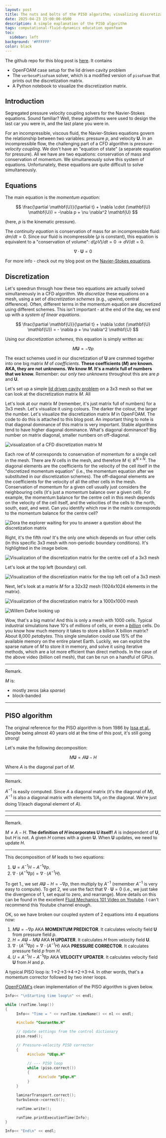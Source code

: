```yaml
---
layout: post
title: The nuts and bolts of the PISO algorithm; visualizing discretization matrices in OpenFOAM
date: 2025-04-23 15:00:00-0500
description: A simple explanation of the PISO algorithm
tags: computational-fluid-dynamics education openfoam
toc:
  sidebar: left
background: '#FFFFFF' 
color: black
---
```


The github repo for this blog post is [here](https://github.com/rmcconke/piso-blogpost). It contains
- OpenFOAM case setup for the lid driven cavity problem
- The `verbosePisoFoam` solver, which is a modified version of `pisoFoam` that prints out the discretization matrix.
- A Python notebook to visualize the discretization matrix.


## Introduction

Segregated pressure velocity coupling solvers for the Navier-Stokes equations. Sound familiar? Well, these algorithms were used to design the last car you were in, and the last plane you were in.

For an incompressible, viscous fluid, the Navier-Stokes equations govern the relationship between two variables: pressure $p$, and velocity $\mathbf{U}$. In an incompressible flow, the challenging part of a CFD algorithm is _pressure-velocity coupling_. We don't have an "equation of state" (a separate equation for pressure). All we have are two equations: conservation of mass and conservation of momentum. We simultaneously solve this system of equations. Unfortunately, these equations are quite difficult to solve simultaneously. 


## Equations
The main equation is the _momentum equation_:

$$
\frac{\partial \mathbf{U}}{\partial t} + \nabla \cdot (\mathbf{U} \mathbf{U}) = -\nabla p + \nu \nabla^2 \mathbf{U}
$$

(here, $p$ is the kinematic pressure).


The _continuity equation_ is conservation of mass for an incompressible fluid: $dm/dt = 0$. Since our fluid is incompressible ($\rho$ is constant), this equation is equivalent to a "conservation of volume": $d(\rho V)/dt = 0 \rightarrow dV/dt = 0$. 

$$
\nabla \cdot \mathbf{U} = 0
$$

For more info - check out my blog post on the [Navier-Stokes equations](https://ryleymcconkey.com/2023/12/navier-stokes/).

## Discretization

Let's speedrun through how these two equations are actually solved simultaneously in a CFD algorithm. We _discretize_ these equations on a mesh, using a set of _discretization schemes_ (e.g., upwind, central difference). Often, different terms in the momentum equation are discretized using different schemes. This isn't important - at the end of the day, we end up with a _system of linear equations_.

$$
\frac{\partial \mathbf{U}}{\partial t} + \nabla \cdot (\mathbf{U} \mathbf{U}) = - \nabla p + \nu \nabla^2 \mathbf{U}
$$

Using our _discretization schemes_, this equation is simply written as:

$$
M \mathbf{U} = -\nabla p
$$

The exact schemes used in our discretization of $\mathbf{U}$ are crammed together into one big matrix $M$ of _coefficients_. __These coefficients ($M$) are known. AKA, they are not unknowns. We know $M$. It's a matrix full of numbers that we know.__ Remember: our *only two unknowns* throughout this are are $p$ and $\mathbf{U}$.

Let's set up a simple [lid driven cavity problem](https://www.openfoam.com/documentation/tutorial-guide/2-incompressible-flow/2.1-lid-driven-cavity-flow) on a 3x3 mesh so that we can look at the discretization matrix $M$. All


Let's look at our matrix $M$ (remember, it's just matrix full of numbers) for a 3x3 mesh. Let's visualize it using colours. The darker the colour, the larger the number. Let's visualize the discretization matrix $M$ in OpenFOAM. The code to do this is attached to this blog post. An important thing to note is that diagonal dominance of this matrix is very important. Stable algorithms tend to have higher diagonal dominance. What's diagonal dominance? Big number on matrix diagonal, smaller numbers on off-diagonal. 

<img src="/images/matrix_heatmap.png"
     style="display: block; margin: 0 auto;"
     alt="visualization of a CFD discretization matrix M"/>

Each row of $M$ corresponds to conservation of momentum for a single cell in the mesh. There are $N$ cells in the mesh, and therefore $M \in \mathbb{R}^{N \times N}$. The diagonal elements are the coefficients for the velocity of the cell itself in the "discretized momentum equation" (i.e., the momentum equation after we substituted in our discretization schemes). The off-diagonal elements are the coefficients for the velocity of all the other cells in the mesh. Conservation of momentum for a given cell usually just considers the neighbouring cells (it's just a momentum balance over a given cell). For example, the momentum balance for the centre cell in this mesh depends on the velocity of the cell itself, and the velocities of the cells to the north, south, east, and west. Can you identify which row in the matrix corresponds to the momentum balance for the centre cell? 

<img src="/images/dontworryillwait-whatelse.gif"
     style="display: block; margin: 0 auto;"
     alt="Dora the explorer waiting for you to answer a question about the discretization matrix"/>

Right, it's the fifth row! It's the only one which depends on four other cells (in this specific 3x3 mesh with non-periodic boundary conditions). It's highlighted in the image below.

<img src="/images/centre_cell.png"
     style="display: block; margin: 0 auto;"
     alt="Visualization of the discretization matrix for the centre cell of a 3x3 mesh"/>

Let's look at the top left (boundary) cell.

<img src="/images/topleft_cell.png"
     style="display: block; margin: 0 auto;"
     alt="Visualization of the discretization matrix for the top left cell of a 3x3 mesh"/>


Next, let's look at a matrix $M$ for a 32x32 mesh (1024x1024 elements in the matrix).

<img src="/images/matrix_1024.png"
     style="display: block; margin: 0 auto;"
     alt="Visualization of the discretization matrix for a 1000x1000 mesh"/>

<img src="/images/Willem_Dafoe_Looking_Up.jpg"
     style="display: block; margin: 0 auto;"
     alt="Willem Dafoe looking up"/>

Wow, that's a big matrix! And this is only a mesh with 1000 cells. Typical industrial simulations have 10's of *millions* of cells, or even a [*billion*](https://www.youtube.com/watch?v=F475Q2GVJPA) cells. Do you know how much memory it takes to store a billion X billion matrix? About 8,000 *petabytes*. This single simulation could use 15% of the available memory on the entire planet Earth. Luckily, we can exploit the sparse nature of $M$ to store it in memory, and solve it using iterative methods, which are a lot more efficient than direct methods. In the case of the above video (billion cell mesh), that can be run on a handful of GPUs.

<hr class="remark-start">
<span class="ballet-fancy">Remark.</span>

$M$ is:
- mostly zeros (aka *sparse*)
- block-banded
<hr class="remark-end">


## PISO algorithm

The original reference for the PISO algorithm is from 1986 by [Issa et al.](https://www.sciencedirect.com/science/article/pii/0021999186901002). Despite being almost 40 years old at the time of this post, it's still going strong!

Let's make the following decomposition:

$$
M\mathbf{U} = A\mathbf{U} - H
$$

Where $A$ is the diagonal part of $M$.


<hr class="remark-start">
<span class="ballet-fancy">Remark.</span>

$A^{-1}$ is easily computed. Since $A$ a diagonal matrix (it's the diagonal of $M$), $A^{-1}$ is also a diagonal matrix with elements $1/A_{ij}$ on the diagonal. We're just doing 1/(each diagonal element of $A$).

<hr class="remark-end">


<hr class="remark-start">
<span class="ballet-fancy">Remark.</span>

$M \neq A - H$. __The definition of $H$ incorporates $\mathbf{U}$ itself!__ $A$ is independent of $\mathbf{U}$, but $H$ is not. A given $H$ comes with a given $\mathbf{U}$. When $\mathbf{U}$ updates, we need to update $H$.

<hr class="remark-end">

This decomposition of $M$ leads to two equations:

1. $\mathbf{U} = A^{-1}H - A^{-1}\nabla p$.
2. $\nabla \cdot \left(A^{-1}\nabla p\right) = \nabla \cdot \left(A^{-1}H\right)$.

To get 1., we set $A\mathbf{U} - H = -\nabla p$, then multiply by $A^{-1}$ (remember $A^{-1}$ is very easy to compute). To get 2, we use the fact that $\nabla \cdot \mathbf{U} = 0$ (i.e., we just take the divergence of 1, set equal to zero, and rearrange). More details on this can be found in the excellent [Fluid Mechanics 101 Video on Youtube](https://www.youtube.com/watch?v=ahdW5TKacok). I can't recommend this Youtube channel enough.

OK, so we have broken our coupled system of 2 equations into 4 equations now:
1. $M\mathbf{U} = -\nabla p$
 AKA __MOMENTUM PREDICTOR__. It calculates velocity field $\mathbf{U}$ from pressure field $p$.
2. $H = A\mathbf{U} - M\mathbf{U}$ 
AKA __H UPDATER__. It calculates $H$ from velocity field $\mathbf{U}$.
3. $\nabla \cdot \left(A^{-1}\nabla p\right) = \nabla \cdot \left(A^{-1}H\right)$ 
AKA __PRESSURE CORRECTOR__. It calculates pressure field $p$ from $H$.
4. $U = A^{-1}H - A^{-1}\nabla p$ 
AKA __VELOCITY UPDATER__. It calculates velocity field $\mathbf{U}$ from $H$ and $p$.

A typical PISO loop is: 1->2->3->4->2->3->4. In other words, that's a momentum corrector followed by two inner loops. 

[OpenFOAM's](https://www.openfoam.com/) clean implementation of the PISO algorithm is given below.


```Cpp
Info<< "\nStarting time loop\n" << endl;

while (runTime.loop())
{
     Info<< "Time = " << runTime.timeName() << nl << endl;

     #include "CourantNo.H"

     // Update settings from the control dictionary
     piso.read();

     // Pressure-velocity PISO corrector
     {
          #include "UEqn.H"

          // --- PISO loop
          while (piso.correct())
          {
               #include "pEqn.H"
          }
     }

     laminarTransport.correct();
     turbulence->correct();

     runTime.write();

     runTime.printExecutionTime(Info);
}

Info<< "End\n" << endl;
```
